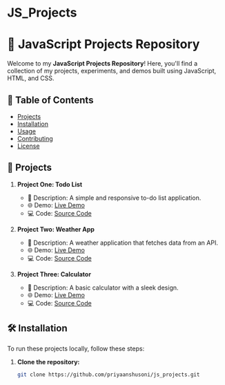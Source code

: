 # JS_Projects
# 🚀 JavaScript Projects Repository

Welcome to my **JavaScript Projects Repository**! Here, you'll find a collection of my projects, experiments, and demos built using JavaScript, HTML, and CSS.

## 📂 Table of Contents

- [Projects](#projects)
- [Installation](#installation)
- [Usage](#usage)
- [Contributing](#contributing)
- [License](#license)

## 🌟 Projects

1. **Project One: Todo List**
   - 📄 Description: A simple and responsive to-do list application.
   - 🌐 Demo: [Live Demo](https://example.com/todo)
   - 💻 Code: [Source Code](https://github.com/priyaanshusoni/js_Projects/todo-list)

2. **Project Two: Weather App**
   - 📄 Description: A weather application that fetches data from an API.
   - 🌐 Demo: [Live Demo](https://example.com/weather)
   - 💻 Code: [Source Code](https://github.com/priyaanshusoni/js_Projects/weather-app)

3. **Project Three: Calculator**
   - 📄 Description: A basic calculator with a sleek design.
   - 🌐 Demo: [Live Demo](https://example.com/calculator)
   - 💻 Code: [Source Code](https://github.com/priyaanshusoni/js_Projects/calculator)

## 🛠 Installation

To run these projects locally, follow these steps:

1. **Clone the repository:**
   ```bash
   git clone https://github.com/priyaanshusoni/js_projects.git
